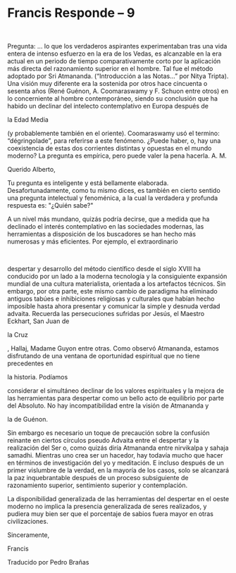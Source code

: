 # Francis Responde  – 9

&nbsp; 

Pregunta: &hellip; lo que los verdaderos aspirantes experimentaban tras una vida entera de intenso esfuerzo en la era de los Vedas, es alcanzable en la era actual en un periodo de tiempo comparativamente corto por la aplicaci&oacute;n m&aacute;s directa del razonamiento superior en el hombre. Tal fue el m&eacute;todo adoptado por Sri Atmananda. (&ldquo;Introducci&oacute;n a las Notas&hellip;&rdquo; por Nitya Tripta). Una visi&oacute;n muy diferente era la sostenida por otros hace cincuenta o sesenta a&ntilde;os (Ren&eacute; Gu&eacute;non, A. Coomaraswamy y F. Schuon entre otros) en lo concerniente al hombre contempor&aacute;neo, siendo su conclusi&oacute;n que ha habido un declinar del intelecto contemplativo en Europa despu&eacute;s de 

la Edad Media

 (y probablemente tambi&eacute;n en el oriente). Coomaraswamy us&oacute; el termino: &ldquo;d&eacute;gringolade&rdquo;, para referirse a este fen&oacute;meno. &iquest;Puede haber, o, hay una coexistencia de estas dos corrientes distintas y opuestas en el mundo moderno? La pregunta es emp&iacute;rica, pero puede valer la pena hacerla. A. M. 

Querido Alberto,

Tu pregunta es inteligente y est&aacute; bellamente elaborada. Desafortunadamente, como tu mismo dices, es tambi&eacute;n en cierto sentido una pregunta intelectual y fenom&eacute;nica, a la cual la verdadera y profunda respuesta es: "&iquest;Qui&eacute;n sabe?"

A un nivel m&aacute;s mundano, quiz&aacute;s podr&iacute;a decirse, que a medida que ha declinado el inter&eacute;s contemplativo en las sociedades modernas, las herramientas a disposici&oacute;n de los buscadores se han hecho m&aacute;s numerosas y m&aacute;s eficientes. Por ejemplo, el extraordinario

&nbsp; 

despertar y desarrollo del m&eacute;todo cient&iacute;fico desde el siglo XVIII ha conducido por un lado a la moderna tecnolog&iacute;a y la consiguiente expansi&oacute;n mundial de una cultura materialista, orientada a los artefactos t&eacute;cnicos. Sin embargo, por otra parte, este mismo cambio de paradigma ha eliminado antiguos tab&uacute;es e inhibiciones religiosas y culturales que hab&iacute;an hecho imposible hasta ahora presentar y comunicar la simple y desnuda verdad advaita. Recuerda las persecuciones sufridas por Jes&uacute;s, el Maestro Eckhart, San Juan de 

la Cruz

, Hallaj, Madame Guyon entre otras. Como observ&oacute; Atmananda, estamos disfrutando de una ventana de oportunidad espiritual que no tiene precedentes en 

la historia. Pod&iacute;amos

 considerar el simult&aacute;neo declinar de los valores espirituales y la mejora de las herramientas para despertar como un bello acto de equilibrio por parte del Absoluto. No hay incompatibilidad entre la visi&oacute;n de Atmananda y 

la de Gu&eacute;non.

Sin embargo es necesario un toque de precauci&oacute;n sobre la confusi&oacute;n reinante en ciertos c&iacute;rculos pseudo Advaita entre el despertar y la realizaci&oacute;n del Ser o, como quiz&aacute;s dir&iacute;a Atmananda entre nirvikalpa y sahaja samadhi. Mientras uno crea ser un hacedor, hay todav&iacute;a mucho que hacer en t&eacute;rminos de investigaci&oacute;n del yo y meditaci&oacute;n. E incluso despu&eacute;s de un primer vislumbre de la verdad, en la mayor&iacute;a de los casos, solo se alcanzar&aacute; la paz inquebrantable despu&eacute;s de un proceso subsiguiente de razonamiento superior, sentimiento superior y contemplaci&oacute;n.

La disponibilidad generalizada de las herramientas del despertar en el oeste moderno no implica la presencia generalizada de seres realizados, y pudiera muy bien ser que el porcentaje de sabios fuera mayor en otras civilizaciones. 

Sinceramente,

Francis

Traducido por Pedro Bra&ntilde;as

